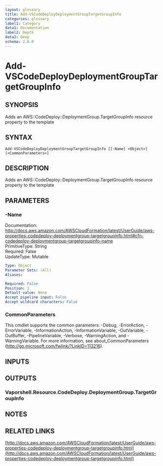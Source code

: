 ```yaml
---
layout: glossary
title: Add-VSCodeDeployDeploymentGroupTargetGroupInfo
categories: glossary
label1: Category
data1: Documentation
label2: Depth
data2: Deep
schema: 2.0.0
---
```


# Add-VSCodeDeployDeploymentGroupTargetGroupInfo

## SYNOPSIS
Adds an AWS::CodeDeploy::DeploymentGroup.TargetGroupInfo resource property to the template

## SYNTAX

```
Add-VSCodeDeployDeploymentGroupTargetGroupInfo [[-Name] <Object>] [<CommonParameters>]
```

## DESCRIPTION
Adds an AWS::CodeDeploy::DeploymentGroup.TargetGroupInfo resource property to the template

## PARAMETERS

### -Name
Documentation: http://docs.aws.amazon.com/AWSCloudFormation/latest/UserGuide/aws-properties-codedeploy-deploymentgroup-targetgroupinfo.html#cfn-codedeploy-deploymentgroup-targetgroupinfo-name    
PrimitiveType: String    
Required: False    
UpdateType: Mutable

```yaml
Type: Object
Parameter Sets: (All)
Aliases:

Required: False
Position: 1
Default value: None
Accept pipeline input: False
Accept wildcard characters: False
```

### CommonParameters
This cmdlet supports the common parameters: -Debug, -ErrorAction, -ErrorVariable, -InformationAction, -InformationVariable, -OutVariable, -OutBuffer, -PipelineVariable, -Verbose, -WarningAction, and -WarningVariable.
For more information, see about_CommonParameters (http://go.microsoft.com/fwlink/?LinkID=113216).

## INPUTS

## OUTPUTS

### Vaporshell.Resource.CodeDeploy.DeploymentGroup.TargetGroupInfo

## NOTES

## RELATED LINKS

[http://docs.aws.amazon.com/AWSCloudFormation/latest/UserGuide/aws-properties-codedeploy-deploymentgroup-targetgroupinfo.html](http://docs.aws.amazon.com/AWSCloudFormation/latest/UserGuide/aws-properties-codedeploy-deploymentgroup-targetgroupinfo.html)

